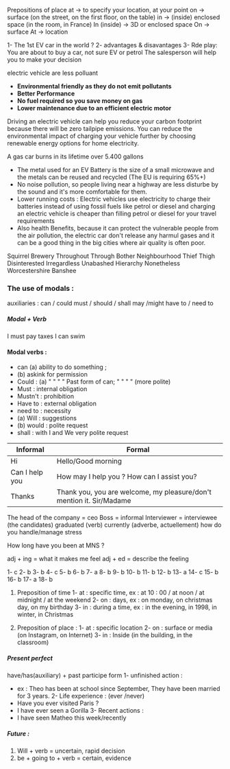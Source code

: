 


Prepositions of place
at -> to specify your location, at your point
on -> surface (on the street, on the first floor, on the table)
in -> (inside) enclosed space (in the room, in France)
In (inside) -> 3D or enclosed space
On -> surface
At -> location


1- The 1st EV car in the world ? 
2- advantages & disavantages
3- Rde play: You are about to buy a car, not sure EV or petrol The salesperson will help you to make your decision


electric vehicle are less polluant 

- **Environmental friendly as they do not emit pollutants**
- **Better Performance**
- **No fuel required so you save money on gas**
- **Lower maintenance due to an efficient electric motor**

Driving an electric vehicle can help you reduce your carbon footprint because there will be zero tailpipe emissions. You can reduce the environmental impact of charging your vehicle further by choosing renewable energy options for home electricity.









A gas car burns in its lifetime over 5.400 gallons

- The metal used for an EV Battery is the size of a small microwave and the metals can be reused and recycled (The EU is requiring 65%+)
- No noise pollution, so people living near a highway are less disturbe by the sound and it's more comfortable for them. 
- Lower running costs : Electric vehicles use electricity to charge their batteries instead of using fossil fuels like petrol or diesel and charging an electric vehicle is cheaper than filling petrol or diesel for your travel requirements
- Also health Benefits, because it can protect the vulnerable people from the air pollution, the electric car don't release any harmul gases and it can be a good thing in the big cities where air quality is often poor.


Squirrel
Brewery
Throughout
Through
Bother
Neighbourhood
Thief
Thigh
Disinterested
Irregardless
Unabashed
Hierarchy
Nonetheless
Worcestershire
Banshee


### The use of modals :
auxiliaries : can / could 
must / should / shall
may /might
have to / need to

##### Modal + Verb
I must pay taxes
I can swim



#### Modal verbs :

- can (a) ability to do something ; 
- (b) askink for permission
- Could : (a) "   "   "    "   Past form of can; "  "  "   " (more polite)
- Must : internal obligation
- Mustn't : prohibition
-  Have to : external obligation
- need to : necessity
- (a) Will : suggestions 
- (b) would : polite request
- shall : with I and We very polite request 



| Informal       | Formal                                                               |
| -------------- | -------------------------------------------------------------------- |
| Hi             | Hello/Good morning                                                   |
| Can I help you | How may I help you ? How can I assist you?                           |
| Thanks         | Thank you, you are welcome, my pleasure/don't mention it. Sir/Madame |

The head of the company = ceo
Boss = informal
Interviewer = interviewee (the candidates)
graduated (verb)
currently (adverbe, actuellement)
how do you handle/manage stress

How long have you been at MNS ?


adj + ing = what it makes me feel
adj + ed = describe the feeling


1- c
2- b
3- b
4- c
5- b
6- b
7- a
8- b
9- b
10- b
11- b
12- b
13- a
14- c
15- b
16- b
17- a 
18- b

1) Preposition of time 
1- at : specific time, ex : at 10 : 00 / at noon / at midnight / at the weekend
2- on : days, ex : on monday, on christmas day, on my birthday
3- in : during a time, ex : in the evening, in 1998, in winter, in Christmas

2) Preposition of place :
1- at : specific location 
2- on : surface or media (on Instagram, on Internet)
3- in : Inside (in the building, in the classroom)


##### Present perfect

have/has(auxiliary) + past participe form
1- unfinished action :
- ex : Theo has been at school since September, They have been married for 3 years.
2- Life experience : (ever /never)
- Have you ever visited Paris ?
- I have ever seen a Gorilla
3- Recent actions : 
- I have seen Matheo this week/recently


##### Future :

1) Will + verb = uncertain, rapid decision
2) be + going to + verb = certain, evidence



